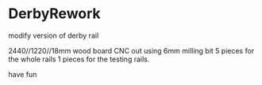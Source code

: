 # DerbyRework
modify version of derby rail

2440//1220//18mm wood board
CNC out using 6mm milling bit
5 pieces for the whole rails
1 pieces for the testing rails.

have fun
